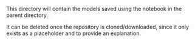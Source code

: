 This directory will contain the models saved using the notebook in the parent directory.

It can be deleted once the repository is cloned/downloaded, since it only exists as a placeholder and to provide an explanation.
